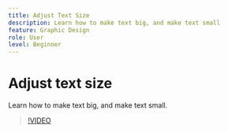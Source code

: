 ```yaml
---
title: Adjust Text Size
description: Learn how to make text big, and make text small
feature: Graphic Design
role: User
level: Beginner
---
```

# Adjust text size

Learn how to make text big, and make text small.

>[!VIDEO](https://video.tv.adobe.com/v/3420213?quality=12&learn=on&hidetitle=true)
